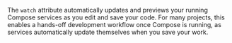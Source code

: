 The `watch` attribute automatically updates and previews your running Compose services as you edit and save your code. For many projects, this enables a hands-off development workflow once Compose is running, as services automatically update themselves when you save your work.